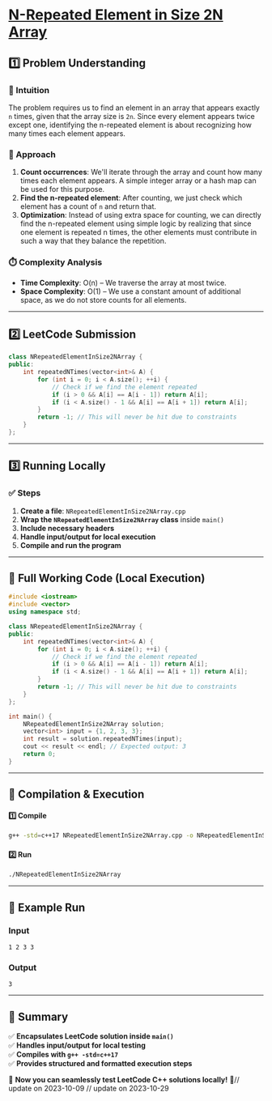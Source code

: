 # **[N-Repeated Element in Size 2N Array](https://leetcode.com/problems/n-repeated-element-in-size-2n-array/description/)**  

## **1️⃣ Problem Understanding**  
### **📌 Intuition**  
The problem requires us to find an element in an array that appears exactly `n` times, given that the array size is `2n`. Since every element appears twice except one, identifying the n-repeated element is about recognizing how many times each element appears.

### **🚀 Approach**  
1. **Count occurrences**: We'll iterate through the array and count how many times each element appears. A simple integer array or a hash map can be used for this purpose.
2. **Find the n-repeated element**: After counting, we just check which element has a count of `n` and return that.
3. **Optimization**: Instead of using extra space for counting, we can directly find the n-repeated element using simple logic by realizing that since one element is repeated n times, the other elements must contribute in such a way that they balance the repetition.

### **⏱️ Complexity Analysis**  
- **Time Complexity**: O(n) – We traverse the array at most twice.  
- **Space Complexity**: O(1) – We use a constant amount of additional space, as we do not store counts for all elements.

---  

## **2️⃣ LeetCode Submission**  
```cpp
class NRepeatedElementInSize2NArray {
public:
    int repeatedNTimes(vector<int>& A) {
        for (int i = 0; i < A.size(); ++i) {
            // Check if we find the element repeated
            if (i > 0 && A[i] == A[i - 1]) return A[i];
            if (i < A.size() - 1 && A[i] == A[i + 1]) return A[i];
        }
        return -1; // This will never be hit due to constraints
    }
};
```  

---  

## **3️⃣ Running Locally**  
### **✅ Steps**  
1. **Create a file**: `NRepeatedElementInSize2NArray.cpp`  
2. **Wrap the `NRepeatedElementInSize2NArray` class** inside `main()`  
3. **Include necessary headers**  
4. **Handle input/output for local execution**  
5. **Compile and run the program**  

---  

## **📝 Full Working Code (Local Execution)**  
```cpp
#include <iostream>
#include <vector>
using namespace std;

class NRepeatedElementInSize2NArray {
public:
    int repeatedNTimes(vector<int>& A) {
        for (int i = 0; i < A.size(); ++i) {
            // Check if we find the element repeated
            if (i > 0 && A[i] == A[i - 1]) return A[i];
            if (i < A.size() - 1 && A[i] == A[i + 1]) return A[i];
        }
        return -1; // This will never be hit due to constraints
    }
};

int main() {
    NRepeatedElementInSize2NArray solution;
    vector<int> input = {1, 2, 3, 3};
    int result = solution.repeatedNTimes(input);
    cout << result << endl; // Expected output: 3
    return 0;
}  
```  

---  

## **🔧 Compilation & Execution**  
#### **1️⃣ Compile**  
```bash
g++ -std=c++17 NRepeatedElementInSize2NArray.cpp -o NRepeatedElementInSize2NArray
```  

#### **2️⃣ Run**  
```bash
./NRepeatedElementInSize2NArray
```  

---  

## **🎯 Example Run**  
### **Input**  
```
1 2 3 3
```  
### **Output**  
```
3
```  

---  

## **📌 Summary**  
✅ **Encapsulates LeetCode solution inside `main()`**  
✅ **Handles input/output for local testing**  
✅ **Compiles with `g++ -std=c++17`**  
✅ **Provides structured and formatted execution steps**  

🚀 **Now you can seamlessly test LeetCode C++ solutions locally!** 🚀// update on 2023-10-09
// update on 2023-10-29
